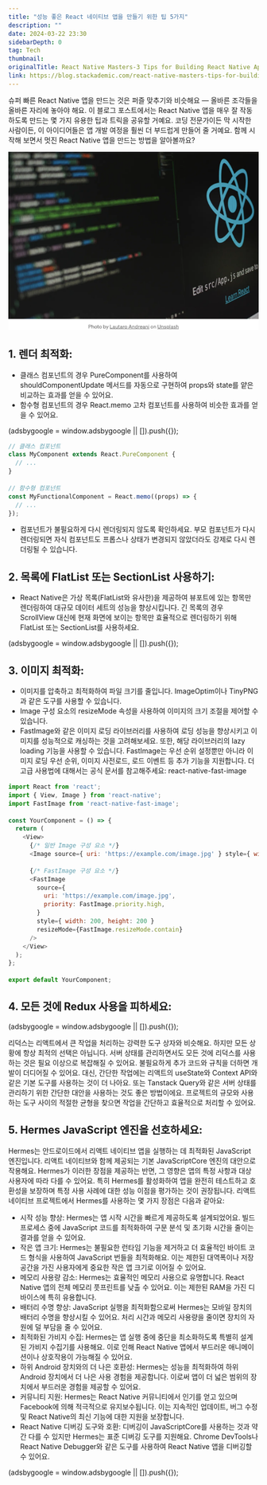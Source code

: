 ```yaml
---
title: "성능 좋은 React 네이티브 앱을 만들기 위한 팁 5가지"
description: ""
date: 2024-03-22 23:30
sidebarDepth: 0
tag: Tech
thumbnail:
originalTitle: React Native Masters-3 Tips for Building React Native Apps that Run Smoothly
link: https://blog.stackademic.com/react-native-masters-tips-for-building-react-native-apps-that-run-smoothly-ec41c749e54b
---
```


슈퍼 빠른 React Native 앱을 만드는 것은 퍼즐 맞추기와 비슷해요 — 올바른 조각들을 올바른 자리에 놓아야 해요. 이 블로그 포스트에서는 React Native 앱을 매우 잘 작동하도록 만드는 몇 가지 유용한 팁과 트릭을 공유할 거예요. 코딩 전문가이든 막 시작한 사람이든, 이 아이디어들은 앱 개발 여정을 훨씬 더 부드럽게 만들어 줄 거예요. 함께 시작해 보면서 멋진 React Native 앱을 만드는 방법을 알아볼까요?

![링크](./img/React-Native-Masters-3:-Tips-for-Building-React-Native-Apps-that-Run-Smoothly_0.png)

## 1. 렌더 최적화:

- 클래스 컴포넌트의 경우 PureComponent를 사용하여 shouldComponentUpdate 메서드를 자동으로 구현하여 props와 state를 얕은 비교하는 효과를 얻을 수 있어요.
- 함수형 컴포넌트의 경우 React.memo 고차 컴포넌트를 사용하여 비슷한 효과를 얻을 수 있어요.

<!-- ui-log 수평형 -->

<ins class="adsbygoogle"
      style="display:block"
      data-ad-client="ca-pub-4877378276818686"
      data-ad-slot="9743150776"
      data-ad-format="auto"
      data-full-width-responsive="true"></ins>
<component is="script">
(adsbygoogle = window.adsbygoogle || []).push({});
</component>

```js
// 클래스 컴포넌트
class MyComponent extends React.PureComponent {
  // ...
}

// 함수형 컴포넌트
const MyFunctionalComponent = React.memo((props) => {
  // ...
});
```

- 컴포넌트가 불필요하게 다시 렌더링되지 않도록 확인하세요. 부모 컴포넌트가 다시 렌더링되면 자식 컴포넌트도 프롭스나 상태가 변경되지 않았더라도 강제로 다시 렌더링될 수 있습니다.

## 2. 목록에 FlatList 또는 SectionList 사용하기:

- React Native은 가상 목록(FlatList와 유사한)을 제공하여 뷰포트에 있는 항목만 렌더링하여 대규모 데이터 세트의 성능을 향상시킵니다. 긴 목록의 경우 ScrollView 대신에 현재 화면에 보이는 항목만 효율적으로 렌더링하기 위해 FlatList 또는 SectionList를 사용하세요.

<!-- ui-log 수평형 -->

<ins class="adsbygoogle"
      style="display:block"
      data-ad-client="ca-pub-4877378276818686"
      data-ad-slot="9743150776"
      data-ad-format="auto"
      data-full-width-responsive="true"></ins>
<component is="script">
(adsbygoogle = window.adsbygoogle || []).push({});
</component>

## 3. 이미지 최적화:

- 이미지를 압축하고 최적화하여 파일 크기를 줄입니다. ImageOptim이나 TinyPNG과 같은 도구를 사용할 수 있습니다.
- Image 구성 요소의 resizeMode 속성을 사용하여 이미지의 크기 조절을 제어할 수 있습니다.
- FastImage와 같은 이미지 로딩 라이브러리를 사용하여 로딩 성능을 향상시키고 이미지를 성능적으로 캐싱하는 것을 고려해보세요. 또한, 해당 라이브러리의 lazy loading 기능을 사용할 수 있습니다. FastImage는 우선 순위 설정뿐만 아니라 이미지 로딩 우선 순위, 이미지 사전로드, 로드 이벤트 등 추가 기능을 지원합니다. 더 고급 사용법에 대해서는 공식 문서를 참고해주세요: react-native-fast-image

```js
import React from 'react';
import { View, Image } from 'react-native';
import FastImage from 'react-native-fast-image';

const YourComponent = () => {
  return (
    <View>
      {/* 일반 Image 구성 요소 */}
      <Image source={ uri: 'https://example.com/image.jpg' } style={ width: 200, height: 200 } />

      {/* FastImage 구성 요소 */}
      <FastImage
        source={
          uri: 'https://example.com/image.jpg',
          priority: FastImage.priority.high,
        }
        style={ width: 200, height: 200 }
        resizeMode={FastImage.resizeMode.contain}
      />
    </View>
  );
};

export default YourComponent;
```

## 4. 모든 것에 Redux 사용을 피하세요:

<!-- ui-log 수평형 -->

<ins class="adsbygoogle"
      style="display:block"
      data-ad-client="ca-pub-4877378276818686"
      data-ad-slot="9743150776"
      data-ad-format="auto"
      data-full-width-responsive="true"></ins>
<component is="script">
(adsbygoogle = window.adsbygoogle || []).push({});
</component>

리덕스는 리액트에서 큰 작업을 처리하는 강력한 도구 상자와 비슷해요. 하지만 모든 상황에 항상 최적의 선택은 아닙니다. 서버 상태를 관리하면서도 모든 것에 리덕스를 사용하는 것은 필요 이상으로 복잡해질 수 있어요. 불필요하게 추가 코드와 규칙을 더하면 개발이 더디어질 수 있어요. 대신, 간단한 작업에는 리액트의 useState와 Context API와 같은 기본 도구를 사용하는 것이 더 나아요. 또는 Tanstack Query와 같은 서버 상태를 관리하기 위한 간단한 대안을 사용하는 것도 좋은 방법이에요. 프로젝트의 규모와 사용하는 도구 사이의 적절한 균형을 찾으면 작업을 간단하고 효율적으로 처리할 수 있어요.

## 5. Hermes JavaScript 엔진을 선호하세요:

Hermes는 안드로이드에서 리액트 네이티브 앱을 실행하는 데 최적화된 JavaScript 엔진입니다. 리액트 네이티브와 함께 제공되는 기본 JavaScriptCore 엔진의 대안으로 작용해요. Hermes가 이러한 장점을 제공하는 반면, 그 영향은 앱의 특정 사항과 대상 사용자에 따라 다를 수 있어요. 특히 Hermes를 활성화하여 앱을 완전히 테스트하고 호환성을 보장하며 특정 사용 사례에 대한 성능 이점을 평가하는 것이 권장됩니다. 리액트 네이티브 프로젝트에서 Hermes를 사용하는 몇 가지 장점은 다음과 같아요:

- 시작 성능 향상: Hermes는 앱 시작 시간을 빠르게 제공하도록 설계되었어요. 빌드 프로세스 중에 JavaScript 코드를 최적화하여 구문 분석 및 초기화 시간을 줄이는 결과를 얻을 수 있어요.
- 작은 앱 크기: Hermes는 불필요한 런타임 기능을 제거하고 더 효율적인 바이트 코드 형식을 사용하여 JavaScript 번들을 최적화해요. 이는 제한된 대역폭이나 저장 공간을 가진 사용자에게 중요한 작은 앱 크기로 이어질 수 있어요.
- 메모리 사용량 감소: Hermes는 효율적인 메모리 사용으로 유명합니다. React Native 앱의 전체 메모리 풋프린트를 낮출 수 있어요. 이는 제한된 RAM을 가진 디바이스에 특히 유용합니다.
- 배터리 수명 향상: JavaScript 실행을 최적화함으로써 Hermes는 모바일 장치의 배터리 수명을 향상시킬 수 있어요. 처리 시간과 메모리 사용량을 줄이면 장치의 자원에 덜 부담을 줄 수 있어요.
- 최적화된 가비지 수집: Hermes는 앱 실행 중에 중단을 최소화하도록 특별히 설계된 가비지 수집기를 사용해요. 이로 인해 React Native 앱에서 부드러운 애니메이션이나 상호작용이 가능해질 수 있어요.
- 하위 Android 장치와의 더 나은 호환성: Hermes는 성능을 최적화하여 하위 Android 장치에서 더 나은 사용 경험을 제공합니다. 이로써 앱이 더 넓은 범위의 장치에서 부드러운 경험을 제공할 수 있어요.
- 커뮤니티 지원: Hermes는 React Native 커뮤니티에서 인기를 얻고 있으며 Facebook에 의해 적극적으로 유지보수됩니다. 이는 지속적인 업데이트, 버그 수정 및 React Native의 최신 기능에 대한 지원을 보장합니다.
- React Native 디버깅 도구와 호환: 디버깅이 JavaScriptCore를 사용하는 것과 약간 다를 수 있지만 Hermes는 표준 디버깅 도구를 지원해요. Chrome DevTools나 React Native Debugger와 같은 도구를 사용하여 React Native 앱을 디버깅할 수 있어요.

<!-- ui-log 수평형 -->

<ins class="adsbygoogle"
      style="display:block"
      data-ad-client="ca-pub-4877378276818686"
      data-ad-slot="9743150776"
      data-ad-format="auto"
      data-full-width-responsive="true"></ins>
<component is="script">
(adsbygoogle = window.adsbygoogle || []).push({});
</component>
